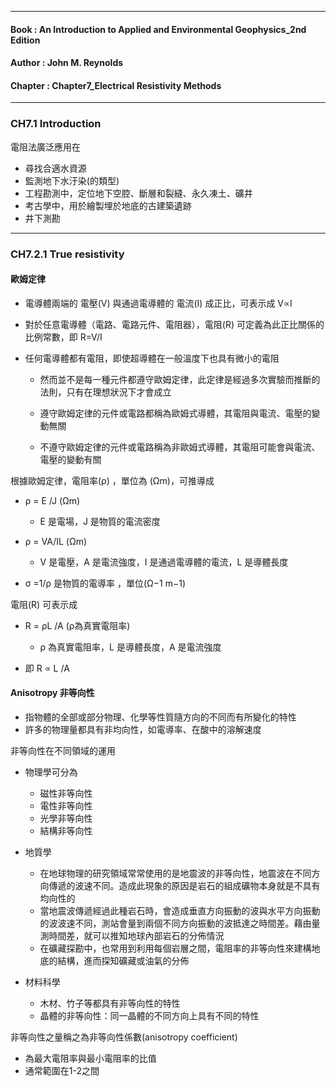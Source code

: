 ----------------------------------------------------------------------------

#### Book : An Introduction to Applied and Environmental Geophysics_2nd Edition

#### Author : John M. Reynolds

#### Chapter : Chapter7_Electrical Resistivity Methods

----------------------------------------------------------------------------

### CH7.1 Introduction

電阻法廣泛應用在
- 尋找合適水資源
- 監測地下水汙染(的類型)
- ⼯程勘測中，定位地下空腔、斷層和裂縫、永久凍⼟、礦井
- 考古學中，⽤於繪製埋於地底的古建築遺跡
- 井下測勘


----------------------------------------------------------------------------

### CH7.2.1 True resistivity

#### 歐姆定律

- 電導體兩端的 電壓(V) 與通過電導體的 電流(I) 成正比，可表示成 V∝I

- 對於任意電導體（電路、電路元件、電阻器），電阻(R) 可定義為此正比關係的比例常數，即 R=V/I

- 任何電導體都有電阻，即使超導體在一般溫度下也具有微小的電阻
 
  - 然而並不是每一種元件都遵守歐姆定律，此定律是經過多次實驗而推斷的法則，只有在理想狀況下才會成立

  - 遵守歐姆定律的元件或電路都稱為歐姆式導體，其電阻與電流、電壓的變動無關

  - 不遵守歐姆定律的元件或電路稱為非歐姆式導體，其電阻可能會與電流、電壓的變動有關


根據歐姆定律，電阻率(ρ) ，單位為 (Ωm)，可推導成

- ρ = E /J (Ωm)
  - E 是電場，J 是物質的電流密度
  
- ρ = VA/IL (Ωm)
  - V 是電壓，A 是電流強度，I 是通過電導體的電流，L 是導體長度

- σ =1/ρ 是物質的電導率 ，單位(Ω−1 m−1)


電阻(R) 可表示成 

- R = ρL /A (ρ為真實電阻率)
  - ρ 為真實電阻率，L 是導體長度，A 是電流強度

- 即 R ∝ L /A

 
#### Anisotropy 非等向性

- 指物體的全部或部分物理、化學等性質隨方向的不同而有所變化的特性
- 許多的物理量都具有非均向性，如電導率、在酸中的溶解速度

非等向性在不同領域的運用

- 物理學可分為
  - 磁性非等向性
  - 電性非等向性
  - 光學非等向性
  - 結構非等向性

- 地質學
  - 在地球物理的研究領域常常使用的是地震波的非等向性，地震波在不同方向傳遞的波速不同。造成此現象的原因是岩石的組成礦物本身就是不具有均向性的
  - 當地震波傳遞經過此種岩石時，會造成垂直方向振動的波與水平方向振動的波波速不同，測站會量到兩個不同方向振動的波抵達之時間差。藉由量測時間差，就可以推知地球內部岩石的分佈情況
  - 在礦藏探勘中，也常用到利用每個岩層之間，電阻率的非等向性來建構地底的結構，進而探知礦藏或油氣的分佈

- 材料科學
  - 木材、竹子等都具有非等向性的特性
  - 晶體的非等向性：同一晶體的不同方向上具有不同的特性

非等向性之量稱之為非等向性係數(anisotropy coefficient)
- 為最⼤電阻率與最⼩電阻率的⽐值
- 通常範圍在1-2之間
 
